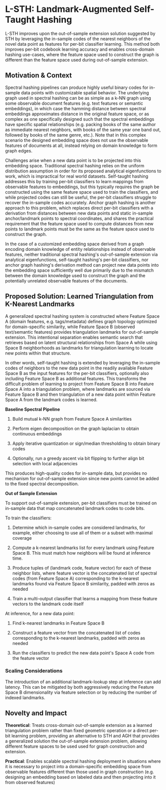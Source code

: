 # L-STH: Landmark-Augmented Self-Taught Hashing

L-STH improves upon the out-of-sample extension solution suggested by STH by leveraging the in-sample codes of the
nearest neighbors of the novel data point as features for per-bit classifier learning. This method both improves per-bit
codebook learning accuracy and enables cross-domain hashing use-cases, where the feature space used to construct the
graph is different than the feature space used during out-of-sample extension.

## Motivation & Context

Spectral hashing pipelines can produce highly useful binary codes for in-sample data points with customizable spatial
behavior. The underlying graph used in spectral hashing can be as simple as a k-NN graph using some observable document
features (e.g. text features or semantic embeddings), in which case the hamming distance between spectral embeddings
approximates distance in the original feature space, or as complex as one specifically designed such that the spectral
embeddings have specific spatial relationships (e.g. packing books of the same author as immediate nearest neighbors,
with books of the same year one band out, followed by books of the same genre, etc.). Note that in this complex scenario
the designed embedding space does not use the observable features of documents at all, instead relying on domain
knowledge to form graph edges.

Challenges arise when a new data point is to be projected into this embedding space. Traditional spectral hashing relies
on the uniform distribution assumption in order for its proposed analytical eigenfunctions to work, which is impractical
for real world datasets. Self-taught hashing addresses this by training per-bit classifiers to learn mappings from
observable features to embeddings, but this typically requires the graph be constructed using the same feature space
used to train the classifiers, and while projected codes can still be useful, the per-bit classifiers struggle to
recover the in-sample codes accurately. Anchor graph hashing is another approach to this problem, which replaces direct
per-bit classifiers with a derivation from distances between new data points and static in-sample anchor/landmark points
to spectral coordinates, and shares the practical requirement that the feature space used to compute distances from new
points to landmark points must be the same as the feature space used to construct the graph.

In the case of a customized embedding space derived from a graph encoding domain knowledge of entity relationships
instead of observable features, neither traditional spectral hashing's out-of-sample extension via analytical
eigenfunctions, self-taught hashing's per-bit classifiers, nor anchor graph hashing's derivation method can project new
data points into the embedding space sufficiently well due primarily due to the mismatch between the domain knowledge
used to construct the graph and the potentially unrelated observable features of the documents.

## Proposed Solution: Learned Triangulation from K-Nearest Landmarks

A generalized spectral hashing system is constructed where Feature Space A (domain features, e.g. tags/metadata) defines
graph topology optimized for domain-specific similarity, while Feature Space B (observed text/semantic features)
provides triangulation landmarks for out-of-sample extension. This intentional separation enables semantic search that
retrieves based on latent structural relationships from Space A while using Space B neighborhoods as landmarks for
triangulation learning to locate new points within that structure.

In other words, self-taught hashing is extended by leveraging the in-sample codes of neighbors to the new data point in
the readily available Feature Space B as the input features for the per-bit classifiers, optionally also including
Feature Space B as additional features. This transforms the difficult problem of learning to project from Feature Space
B into Feature Space A into a triangulation problem, where landmarks are sourced via Feature Space B and then
triangulation of a new data point within Feature Space A from the landmark codes is learned.

**Baseline Spectral Pipeline**

1. Build mutual k-NN graph from Feature Space A similarities

2. Perform eigen decomposition on the graph laplacian to obtain continuous embeddings

3. Apply iterative quantization or sign/median thresholding to obtain binary codes

4. Optionally, run a greedy ascent via bit flipping to further align bit selection with local adjacencies

This produces high-quality codes for in-sample data, but provides no mechanism for out-of-sample extension since new
points cannot be added to the fixed spectral decomposition.

**Out of Sample Extension**

To support out-of-sample extension, per-bit classifiers must be trained on in-sample data that map concatenated landmark
codes to code bits.

To train the classifiers:

1. Determine which in-sample codes are considered landmarks, for example, either choosing to use all of them or a subset
   with maximal coverage

2. Compute a k-nearest landmarks list for every landmark using Feature Space B. This must match how neighbors will be
   found at inference time.

3. Produce tuples of (landmark code, feature vector) for each of these neighbor lists, where feature vector is the
   concatenated list of spectral codes (from Feature Space A) corresponding to the k-nearest landmarks found via Feature
   Space B similarity, padded with zeros as needed

4. Train a multi-output classifier that learns a mapping from these feature vectors to the landmark code itself

At inference, for a new data point:

1. Find k-nearest landmarks in Feature Space B

2. Construct a feature vector from the concatenated list of codes corresponding to the k-nearest landmarks, padded with
   zeros as needed

3. Run the classifiers to predict the new data point's Space A code from the feature vector

### Scaling Considerations

The introduction of an additional landmark-lookup step at inference can add latency. This can be mitigated by both
aggressively reducing the Feature Space B dimensionality via feature selection or by reducing the number of indexed
landmarks.

## Novelty and Impact

**Theoretical**: Treats cross-domain out-of-sample extension as a learned triangulation problem rather than fixed
geometric operation or a direct per-bit learning problem, providing an alternative to STH and AGH that provides a
generalized solution the out-of-sample extension problem, allowing different feature spaces to be used used for graph
construction and extension.

**Practical**: Enables scalable spectral hashing deployment in situations where it is necessary to project into a
domain-specific embedding space from observable features different than those used in graph construction (e.g. designing
an embedding based on labeled data and then projecting into it from observed features)
